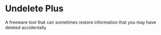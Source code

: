 [Title]: # (Undelete Plus)
[Order]: # (127)

# Undelete Plus

A freeware tool that can sometimes restore information that you may have deleted accidentally